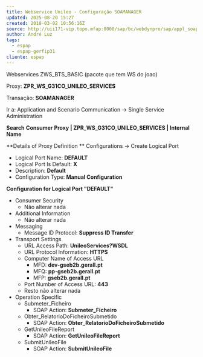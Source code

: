 ```yaml
---
title: Webservice Unileo - Configuração SOAMANAGER
updated: 2025-08-20 15:27
created: 2018-03-02 10:56:16Z
source: http://uii171-vip.topo.mfap:8000/sap/bc/webdynpro/sap/appl_soap_management?sap-language=PT
author: André Luz
tags:
  - espap
  - espap-gerfip31
cliente: espap
---
```


Webservices
ZWS_BTS_BASIC (pacote que tem WS do joao)

Proxy: **ZPR_WS_G31CO_UNILEO_SERVICES**

Transação: **SOAMANAGER**

Ir a:
Application and Scenario Communication -> Single Service Administration

**Search**
**Consumer Proxy | ZPR_WS_G31CO_UNILEO_SERVICES | Internal Name**

**Details of Proxy Definition **
Configurations -> Create Logical Port

- Logical Port Name: **DEFAULT**
- Logical Port Is Default: **X**
- Description: **Default**
- Configuration Type: **Manual Configuration**

**Configuration for Logical Port "DEFAULT"**

- Consumer Security
    - Não alterar nada
- Additional Information
    - Não alterar nada
- Messaging
    - Message ID Protocol: **Suppress ID Transfer**
- Transport Settings
    - URL Access Path: **UnileoServices?WSDL**
    - URL Protocol Information: **HTTPS**
    - Computer Name of Access URL
        - MFD: **dev-gseb2b.gerall.pt**
        - MFQ: **pp-gseb2b.gerall.pt**
        - MFP: **gseb2b.gerall.pt**
    - Port Number of Access URL: **443**
    - Resto não alterar nada
- Operation Specific
    - Submeter_Ficheiro
        - SOAP Action: **Submeter_Ficheiro**
    - Obter_RelatorioDoFicheiroSubmetido
        - SOAP Action: **Obter_RelatorioDoFicheiroSubmetido**
    - GetUnileoFileReport
        - SOAP Action: **GetUnileoFileReport**
    - SubmitUnileoFile
        - SOAP Action: **SubmitUnileoFile**